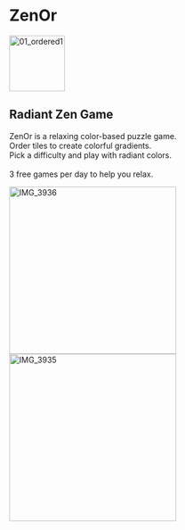 # ZenOr 
<img width="100" alt="01_ordered1" src="https://user-images.githubusercontent.com/112459674/205172995-c4fba1ef-9c9b-49cf-b8b1-5662a6295cfc.png">

## Radiant Zen Game

ZenOr is a relaxing color-based puzzle game.
<br>Order tiles to create colorful gradients.
<br>Pick a difficulty and play with radiant colors.
<br> 
<br>3 free games per day to help you relax.

<p>
<img width="300" alt="IMG_3936" src="ttps://user-images.githubusercontent.com/112459674/205353274-62013fdf-7e20-4110-a6bd-f157ac8067e8.jpg">
<img width="300" alt="IMG_3935" src="https://user-images.githubusercontent.com/112459674/205353146-d388ff58-89e7-4fe7-a94d-8a0ff8ab4cbc.jpg">
</p>

